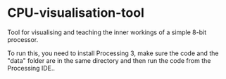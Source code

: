 # CPU-visualisation-tool
Tool for visualising and teaching the inner workings of a simple 8-bit processor.

To run this, you need to install Processing 3, make sure the code and the "data" folder are in the same directory and then run the code from the Processing IDE..
